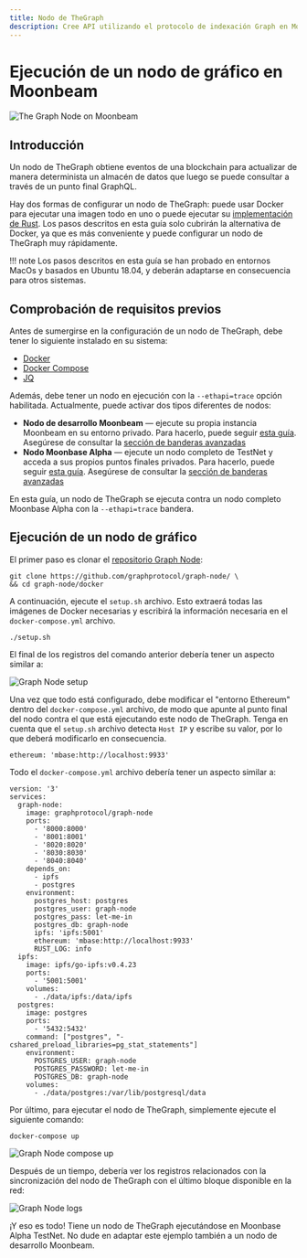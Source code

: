 ```yaml
---
title: Nodo de TheGraph
description: Cree API utilizando el protocolo de indexación Graph en Moonbeam
---
```


# Ejecución de un nodo de gráfico en Moonbeam

![The Graph Node on Moonbeam](/images/thegraph/thegraphnode-banner.png)

## Introducción

Un nodo de TheGraph obtiene eventos de una blockchain para actualizar de manera determinista un almacén de datos que luego se puede consultar a través de un punto final GraphQL.

Hay dos formas de configurar un nodo de TheGraph: puede usar Docker para ejecutar una imagen todo en uno o puede ejecutar su [implementación de Rust](https://github.com/graphprotocol/graph-node). Los pasos descritos en esta guía solo cubrirán la alternativa de Docker, ya que es más conveniente y puede configurar un nodo de TheGraph muy rápidamente.

!!! note
    Los pasos descritos en esta guía se han probado en entornos MacOs y basados ​​en Ubuntu 18.04, y deberán adaptarse en consecuencia para otros sistemas.

## Comprobación de requisitos previos

Antes de sumergirse en la configuración de un nodo de TheGraph, debe tener lo siguiente instalado en su sistema:

 - [Docker](https://docs.docker.com/get-docker/)
 - [Docker Compose](https://docs.docker.com/compose/install/)
 - [JQ](https://stedolan.github.io/jq/download/)

Además, debe tener un nodo en ejecución con la `--ethapi=trace` opción habilitada. Actualmente, puede activar dos tipos diferentes de nodos:

 - **Nodo de desarrollo Moonbeam** — ejecute su propia instancia Moonbeam en su entorno privado. Para hacerlo, puede seguir [esta guía](/getting-started/local-node/setting-up-a-node/). Asegúrese de consultar la [sección de banderas avanzadas](/getting-started/local-node/setting-up-a-node/#advanced-flags-and-options)
 - **Nodo Moonbase Alpha** — ejecute un nodo completo de TestNet y acceda a sus propios puntos finales privados. Para hacerlo, puede seguir [esta guía](/node-operators/networks/full-node/). Asegúrese de consultar la [sección de banderas avanzadas](/node-operators/networks/full-node/#advanced-flags-and-options)

En esta guía, un nodo de TheGraph se ejecuta contra un nodo completo Moonbase Alpha con la `--ethapi=trace` bandera.

## Ejecución de un nodo de gráfico

El primer paso es clonar el [repositorio Graph Node](https://github.com/graphprotocol/graph-node/):

```
git clone https://github.com/graphprotocol/graph-node/ \
&& cd graph-node/docker
```

A continuación, ejecute el `setup.sh` archivo. Esto extraerá todas las imágenes de Docker necesarias y escribirá la información necesaria en el `docker-compose.yml` archivo.

```
./setup.sh
```

El final de los registros del comando anterior debería tener un aspecto similar a:

![Graph Node setup](/images/thegraph/thegraphnode-images1.png)

Una vez que todo está configurado, debe modificar el "entorno Ethereum" dentro del `docker-compose.yml` archivo, de modo que apunte al punto final del nodo contra el que está ejecutando este nodo de TheGraph. Tenga en cuenta que el `setup.sh` archivo detecta `Host IP` y escribe su valor, por lo que deberá modificarlo en consecuencia.

```
ethereum: 'mbase:http://localhost:9933'
```

Todo el `docker-compose.yml` archivo debería tener un aspecto similar a:

```
version: '3'
services:
  graph-node:
    image: graphprotocol/graph-node
    ports:
      - '8000:8000'
      - '8001:8001'
      - '8020:8020'
      - '8030:8030'
      - '8040:8040'
    depends_on:
      - ipfs
      - postgres
    environment:
      postgres_host: postgres
      postgres_user: graph-node
      postgres_pass: let-me-in
      postgres_db: graph-node
      ipfs: 'ipfs:5001'
      ethereum: 'mbase:http://localhost:9933'
      RUST_LOG: info
  ipfs:
    image: ipfs/go-ipfs:v0.4.23
    ports:
      - '5001:5001'
    volumes:
      - ./data/ipfs:/data/ipfs
  postgres:
    image: postgres
    ports:
      - '5432:5432'
    command: ["postgres", "-cshared_preload_libraries=pg_stat_statements"]
    environment:
      POSTGRES_USER: graph-node
      POSTGRES_PASSWORD: let-me-in
      POSTGRES_DB: graph-node
    volumes:
      - ./data/postgres:/var/lib/postgresql/data
```

Por último, para ejecutar el nodo de TheGraph, simplemente ejecute el siguiente comando:

```
docker-compose up
```

![Graph Node compose up](/images/thegraph/thegraphnode-images2.png)

Después de un tiempo, debería ver los registros relacionados con la sincronización del nodo de TheGraph con el último bloque disponible en la red:

![Graph Node logs](/images/thegraph/thegraphnode-images3.png)

¡Y eso es todo! Tiene un nodo de TheGraph ejecutándose en Moonbase Alpha TestNet. No dude en adaptar este ejemplo también a un nodo de desarrollo Moonbeam.
